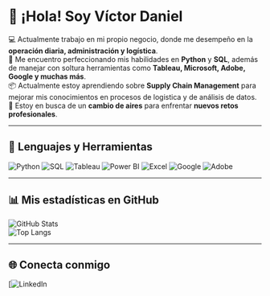 # 👋 ¡Hola! Soy Víctor Daniel  

💻 Actualmente trabajo en mi propio negocio, donde me desempeño en la **operación diaria, administración y logística**.  
🌱 Me encuentro perfeccionando mis habilidades en **Python** y **SQL**, además de manejar con soltura herramientas como **Tableau, Microsoft, Adobe, Google y muchas más**.  
📦 Actualmente estoy aprendiendo sobre **Supply Chain Management** para mejorar mis conocimientos en procesos de logistica y de análisis de datos.  
🚀 Estoy en busca de un **cambio de aires** para enfrentar **nuevos retos profesionales**.  

---

## 🔧 Lenguajes y Herramientas  
![Python](https://img.shields.io/badge/Python-3776AB?style=for-the-badge&logo=python&logoColor=white)
![SQL](https://img.shields.io/badge/SQL-336791?style=for-the-badge&logo=postgresql&logoColor=white)
![Tableau](https://img.shields.io/badge/Tableau-E97627?style=for-the-badge&logo=tableau&logoColor=white)
![Power BI](https://img.shields.io/badge/Power_BI-F2C811?style=for-the-badge&logo=power-bi&logoColor=black)
![Excel](https://img.shields.io/badge/Excel-217346?style=for-the-badge&logo=microsoft-excel&logoColor=white)
![Google](https://img.shields.io/badge/Google-4285F4?style=for-the-badge&logo=google&logoColor=white)
![Adobe](https://img.shields.io/badge/Adobe-FF0000?style=for-the-badge&logo=adobe&logoColor=white)

---

## 📊 Mis estadísticas en GitHub  
![GitHub Stats](https://github-readme-stats.vercel.app/api?username=vicdanhedo&show_icons=true&theme=radical)  
![Top Langs](https://github-readme-stats.vercel.app/api/top-langs/?username=vicdanhedo&layout=compact&theme=radical)  

---

## 🌐 Conecta conmigo  
[![LinkedIn](https://www.linkedin.com/in/victordanielhernandez-dataanalyst/?locale=es_ES)
